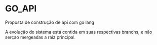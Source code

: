 # GO_API
Proposta de construção de api com go lang

A evolução do sistema está contida em suas respectivas branchs, e não serçao mergeadas a raiz principal.

